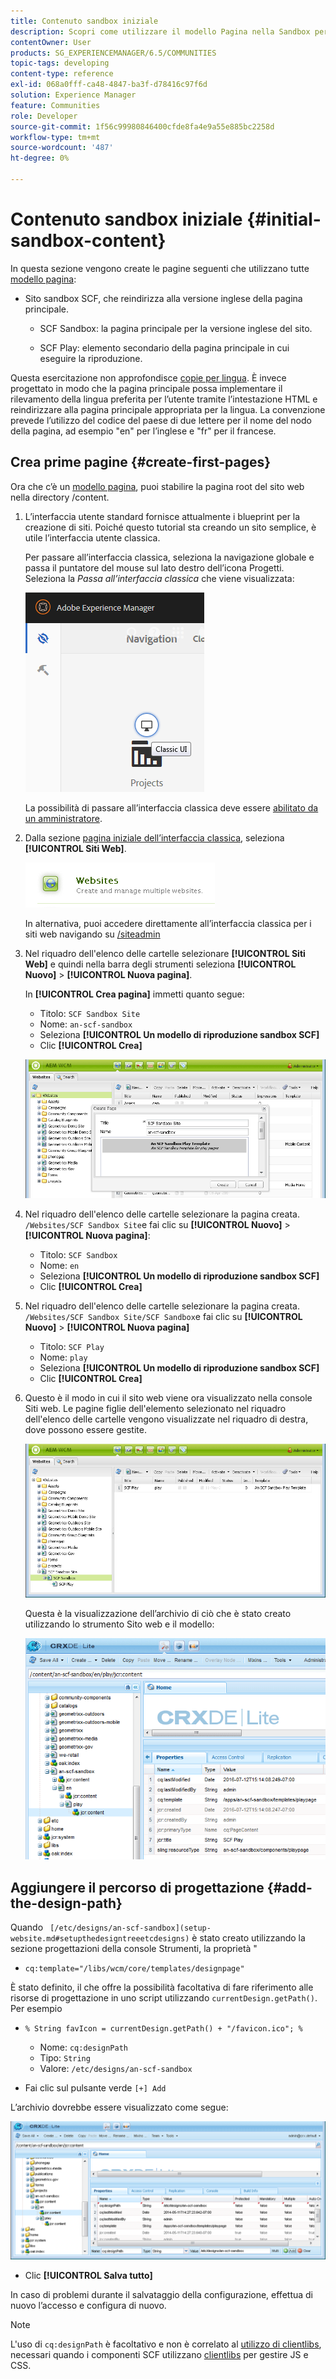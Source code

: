 ```yaml
---
title: Contenuto sandbox iniziale
description: Scopri come utilizzare il modello Pagina nella Sandbox per creare una pagina principale per una versione inglese di un sito web e una pagina figlia dalla pagina principale.
contentOwner: User
products: SG_EXPERIENCEMANAGER/6.5/COMMUNITIES
topic-tags: developing
content-type: reference
exl-id: 068a0fff-ca48-4847-ba3f-d78416c97f6d
solution: Experience Manager
feature: Communities
role: Developer
source-git-commit: 1f56c99980846400cfde8fa4e9a55e885bc2258d
workflow-type: tm+mt
source-wordcount: '487'
ht-degree: 0%

---
```


# Contenuto sandbox iniziale {#initial-sandbox-content}

In questa sezione vengono create le pagine seguenti che utilizzano tutte [modello pagina](initial-app.md#createthepagetemplate):

* Sito sandbox SCF, che reindirizza alla versione inglese della pagina principale.

   * SCF Sandbox: la pagina principale per la versione inglese del sito.

   * SCF Play: elemento secondario della pagina principale in cui eseguire la riproduzione.

Questa esercitazione non approfondisce [copie per lingua](../../help/sites-administering/tc-prep.md). È invece progettato in modo che la pagina principale possa implementare il rilevamento della lingua preferita per l’utente tramite l’intestazione HTML e reindirizzare alla pagina principale appropriata per la lingua. La convenzione prevede l’utilizzo del codice del paese di due lettere per il nome del nodo della pagina, ad esempio &quot;en&quot; per l’inglese e &quot;fr&quot; per il francese.

## Crea prime pagine {#create-first-pages}

Ora che c’è un [modello pagina](initial-app.md#createthepagetemplate), puoi stabilire la pagina root del sito web nella directory /content.

1. L’interfaccia utente standard fornisce attualmente i blueprint per la creazione di siti. Poiché questo tutorial sta creando un sito semplice, è utile l’interfaccia utente classica.

   Per passare all’interfaccia classica, seleziona la navigazione globale e passa il puntatore del mouse sul lato destro dell’icona Progetti. Seleziona la *Passa all’interfaccia classica* che viene visualizzata:

   ![classic-ui](assets/classic-ui.png)

   La possibilità di passare all’interfaccia classica deve essere [abilitato da un amministratore](../../help/sites-administering/enable-classic-ui.md).

1. Dalla sezione [pagina iniziale dell’interfaccia classica](http://localhost:4502/welcome.html), seleziona **[!UICONTROL Siti Web]**.

   ![classic-ui-website](assets/classic-ui-website.png)

   In alternativa, puoi accedere direttamente all’interfaccia classica per i siti web navigando su [/siteadmin](http://localhost:4502/siteadmin)

1. Nel riquadro dell&#39;elenco delle cartelle selezionare **[!UICONTROL Siti Web]** e quindi nella barra degli strumenti seleziona **[!UICONTROL Nuovo]** > **[!UICONTROL Nuova pagina]**.

   In **[!UICONTROL Crea pagina]** immetti quanto segue:

   * Titolo: `SCF Sandbox Site`
   * Nome: `an-scf-sandbox`
   * Seleziona **[!UICONTROL Un modello di riproduzione sandbox SCF]**
   * Clic **[!UICONTROL Crea]**

   ![classic-ui-create-page](assets/classic-ui-create-page.png)

1. Nel riquadro dell&#39;elenco delle cartelle selezionare la pagina creata. `/Websites/SCF Sandbox Site`e fai clic su **[!UICONTROL Nuovo]** > **[!UICONTROL Nuova pagina]**:

   * Titolo: `SCF Sandbox`
   * Nome: `en`
   * Seleziona **[!UICONTROL Un modello di riproduzione sandbox SCF]**
   * Clic **[!UICONTROL Crea]**

1. Nel riquadro dell&#39;elenco delle cartelle selezionare la pagina creata. `/Websites/SCF Sandbox Site/SCF Sandbox`e fai clic su **[!UICONTROL Nuovo]** > **[!UICONTROL Nuova pagina]**

   * Titolo: `SCF Play`
   * Nome: `play`
   * Seleziona **[!UICONTROL Un modello di riproduzione sandbox SCF]**
   * Clic **[!UICONTROL Crea]**

1. Questo è il modo in cui il sito web viene ora visualizzato nella console Siti web. Le pagine figlie dell&#39;elemento selezionato nel riquadro dell&#39;elenco delle cartelle vengono visualizzate nel riquadro di destra, dove possono essere gestite.

   ![classic-ui-website-page](assets/classic-ui-website-page.png)

   Questa è la visualizzazione dell’archivio di ciò che è stato creato utilizzando lo strumento Sito web e il modello:

   ![classic-ui-repository-view](assets/classic-ui-repository-view.png)

## Aggiungere il percorso di progettazione {#add-the-design-path}

Quando ` [/etc/designs/an-scf-sandbox](setup-website.md#setupthedesigntreeetcdesigns)` è stato creato utilizzando la sezione progettazioni della console Strumenti, la proprietà &quot;

* `cq:template="/libs/wcm/core/templates/designpage"`

È stato definito, il che offre la possibilità facoltativa di fare riferimento alle risorse di progettazione in uno script utilizzando `currentDesign.getPath()`. Per esempio

* `% String favIcon = currentDesign.getPath() + "/favicon.ico"; %`


   * Nome: `cq:designPath`
   * Tipo: `String`
   * Valore: `/etc/designs/an-scf-sandbox`

* Fai clic sul pulsante verde `[+] Add`

L’archivio dovrebbe essere visualizzato come segue:

![classic-ui-repository-path](assets/classic-ui-repository-path.png)

* Clic **[!UICONTROL Salva tutto]**

In caso di problemi durante il salvataggio della configurazione, effettua di nuovo l’accesso e configura di nuovo.

>[!NOTE]
>
>L&#39;uso di `cq:designPath` è facoltativo e non è correlato al [utilizzo di clientlibs](develop-app.md#includeclientlibsintemplate), necessari quando i componenti SCF utilizzano [clientlibs](client-customize.md#clientlibs-for-scf) per gestire JS e CSS.
